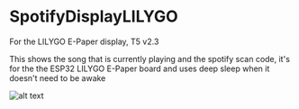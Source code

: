 # SpotifyDisplayLILYGO
For the LILYGO E-Paper display, T5 v2.3

This shows the song that is currently playing and the spotify scan code, it's for the the ESP32 LILYGO E-Paper board and uses deep sleep when it doesn't need to be awake

![alt text](https://github.com/Acorn221/SpotifyDisplayLILYGO/blob/main/IMG_0240.jpg.jpg?raw=true)
